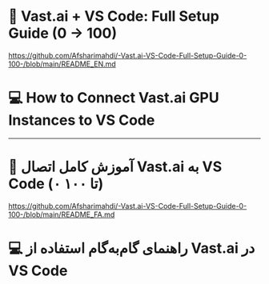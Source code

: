 # 🚀 Vast.ai + VS Code: Full Setup Guide (0 → 100)
https://github.com/Afsharimahdi/-Vast.ai-VS-Code-Full-Setup-Guide-0-100-/blob/main/README_EN.md
# 💻 How to Connect Vast.ai GPU Instances to VS Code
----------------------------------------------------------
# 🚀 آموزش کامل اتصال Vast.ai به VS Code (۰ تا ۱۰۰)
https://github.com/Afsharimahdi/-Vast.ai-VS-Code-Full-Setup-Guide-0-100-/blob/main/README_FA.md
# 💻 راهنمای گام‌به‌گام استفاده از Vast.ai در VS Code
